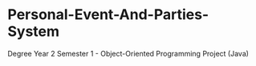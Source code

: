 # Personal-Event-And-Parties-System
Degree Year 2 Semester 1 -  Object-Oriented Programming Project (Java) 
